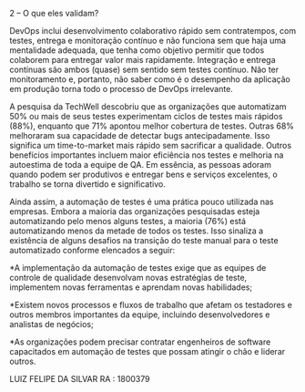 2 – O que eles validam?

   DevOps inclui desenvolvimento colaborativo rápido sem contratempos, com testes, entrega e monitoração contínuo e não funciona sem que haja uma mentalidade adequada, que tenha como objetivo permitir que todos colaborem para entregar valor mais rapidamente. Integração e entrega contínuas são ambos (quase) sem sentido sem testes contínuo. Não ter monitoramento e, portanto, não saber como é o desempenho da aplicação em produção torna todo o processo de DevOps irrelevante.

   A pesquisa da TechWell descobriu que as organizações que automatizam 50% ou mais de seus testes experimentam ciclos de testes mais rápidos (88%), enquanto que 71% apontou melhor cobertura de testes. Outras 68% melhoraram sua capacidade de detectar bugs antecipadamente. Isso significa um time-to-market mais rápido sem sacrificar a qualidade. Outros benefícios importantes incluem maior eficiência nos testes e melhoria na autoestima de toda a equipe de QA. Em essência, as pessoas adoram quando podem ser produtivos e entregar bens e serviços excelentes, o trabalho se torna divertido e significativo.

   Ainda assim, a automação de testes é uma prática pouco utilizada nas empresas. Embora a maioria das organizações pesquisadas esteja automatizando pelo menos alguns testes, a maioria (76%) está automatizando menos da metade de todos os testes. Isso sinaliza a existência de alguns desafios na transição do teste manual para o teste automatizado conforme elencados a seguir:

 *A implementação da automação de testes exige que as equipes de controle de qualidade desenvolvam novas estratégias de teste, implementem novas ferramentas e aprendam novas habilidades;

 *Existem novos processos e fluxos de trabalho que afetam os testadores e outros membros importantes da equipe, incluindo desenvolvedores e analistas de negócios;

 *As organizações podem precisar contratar engenheiros de software capacitados em automação de testes que possam atingir o chão e liderar outros.


LUIZ FELIPE DA SILVAR
RA : 1800379
